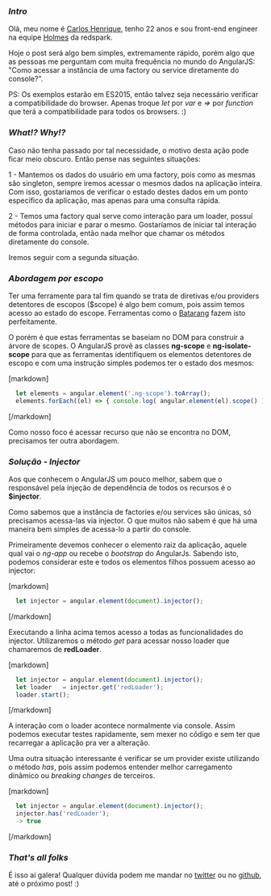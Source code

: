 
<h3> 
  <i>Intro</i>
</h3>

Olá, meu nome é <a href="https://github.com/carloshpds" target="_blank">Carlos Henrique</a>, tenho 22 anos e sou front-end engineer na equipe <a href="http://www.holmesdoc.com/" target="_blank">Holmes</a> da redspark.

Hoje o post será algo bem simples, extremamente rápido, porém algo que as pessoas me perguntam com muita frequência no mundo do AngularJS: 
"Como acessar a instância de uma factory ou service diretamente do console?".

PS: Os exemplos estarão em ES2015, então talvez seja necessário verificar a compatibilidade do browser. Apenas troque <i>let</i> por <i>var</i> e <i>=></i> por <i>function</i> que terá a compatibilidade para todos os browsers. :)

<h3> 
  <i>What!? Why!?</i>
</h3>

Caso não tenha passado por tal necessidade, o motivo desta ação pode ficar meio obscuro. Então pense nas seguintes situações:

1 - Mantemos os dados do usuário em uma factory, pois como as mesmas são singleton, sempre iremos acessar o mesmos dados na aplicação inteira. Com isso, gostariamos de verificar o estado destes dados em um ponto específico da aplicação, mas apenas para uma consulta rápida.

2 - Temos uma factory qual serve como interação para um loader, possuí métodos para iniciar e parar o mesmo. Gostaríamos de iniciar tal interação de forma controlada, então nada melhor que chamar os métodos diretamente do console.

Iremos seguir com a segunda situação.

<h3> 
  <i>Abordagem por escopo</i>
</h3>

Ter uma ferramente para tal fim quando se trata de diretivas e/ou providers detentores de escopos ($scope) é algo bem comum, pois assim temos acesso ao estado do escope. 
Ferramentas como o <a href="https://chrome.google.com/webstore/detail/angularjs-batarang/ighdmehidhipcmcojjgiloacoafjmpfk">Batarang</a> fazem isto perfeitamente. 

O porém é que estas ferramentas se baseiam no DOM para construir a árvore de scopes. 
O AngularJS provê as classes <strong>ng-scope</strong> e <strong>ng-isolate-scope</strong> para que as ferramentas identifiquem os elementos detentores de escopo e com uma instrução simples podemos ter o estado dos mesmos:

[markdown]
```javascript
  let elements = angular.element('.ng-scope').toArray();
  elements.forEach((el) => { console.log( angular.element(el).scope() ) });
```
[/markdown]

Como nosso foco é acessar recurso que não se encontra no DOM, precisamos ter outra abordagem.


<h3> 
  <i>Solução - Injector</i>
</h3>

Aos que conhecem o AngularJS um pouco melhor, sabem que o responsável pela injeção de dependência de todos os recursos é o <strong>$injector</strong>.

Como sabemos que a instância de factories e/ou services são únicas, só precisamos acessa-las via injector. O que muitos não sabem é que há uma maneira bem simples de acessa-lo a partir do console.

Primeiramente devemos conhecer o elemento raiz da aplicação, aquele qual vai o <i>ng-app</i> ou recebe o <i>bootstrap</i> do AngularJs. Sabendo isto, podemos considerar este e todos os elementos filhos possuem acesso ao injector:  

[markdown]
```javascript
  let injector = angular.element(document).injector();
```
[/markdown]

Executando a linha acima temos acesso a todas as funcionalidades do injector. Utilizaremos o método <i>get</i> para acessar nosso loader que chamaremos de <strong>redLoader</strong>.

[markdown]
```javascript
  let injector = angular.element(document).injector();
  let loader   = injector.get('redLoader');
  loader.start();
```
[/markdown]

A interação com o loader acontece normalmente via console. Assim podemos executar testes rapidamente, sem mexer no código e sem ter que recarregar a aplicação pra ver a alteração.

Uma outra situação interessante é verificar se um provider existe utilizando o método <i>has</i>, pois assim podemos entender melhor carregamento dinâmico ou <i>breaking changes</i> de terceiros.

[markdown]
```javascript
  let injector = angular.element(document).injector();
  injector.has('redLoader');
  -> true
```
[/markdown]

<h3> 
  <i>That's all folks</i>
</h3>

É isso aí galera! Qualquer dúvida podem me mandar no <a href="https://twitter.com/carloshpds2" target="_blank">twitter</a> ou no <a href="https://github.com/carloshpds" target="_blank">github</a>, até o próximo post! :)
